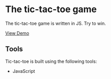 # The tic-tac-toe game

The tic-tac-toe game is written in JS. Try to win.

[View Demo](https://kcepriu.github.io/tic-tac-toe/)

## Tools

Tic-tac-toe is built using the following tools:

- JavaScript
